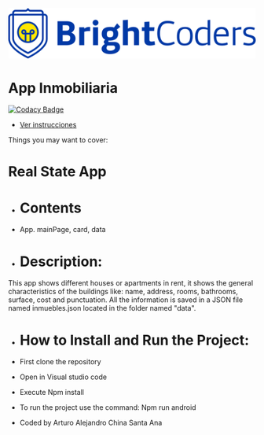 ![BrightCoders Logo](img/logo.png)

# App Inmobiliaria

[![Codacy Badge](https://api.codacy.com/project/badge/Grade/e69613bb263f41e798f72fe0d42e6d77)](https://app.codacy.com/gh/BrightCoders-Institute/BCDIC22-RN-recetario-inmobiliaria-arthurchina92?utm_source=github.com&utm_medium=referral&utm_content=BrightCoders-Institute/BCDIC22-RN-recetario-inmobiliaria-arthurchina92&utm_campaign=Badge_Grade_Settings)

- [Ver instrucciones](./instructions.md)

Things you may want to cover:

# Real State App
- # Contents
- App. mainPage, card, data
- # Description:
 This app shows different houses or apartments in rent, it shows the general characteristics of the buildings like: name, address, rooms, bathrooms, surface, cost and punctuation. All the information is saved in a JSON file named inmuebles.json located in the folder named "data".
- # How to Install and Run the Project:
- First clone the repository
- Open in Visual studio code
- Execute Npm install
- To run the project use the command: Npm run android

- Coded by Arturo Alejandro China Santa Ana

  
